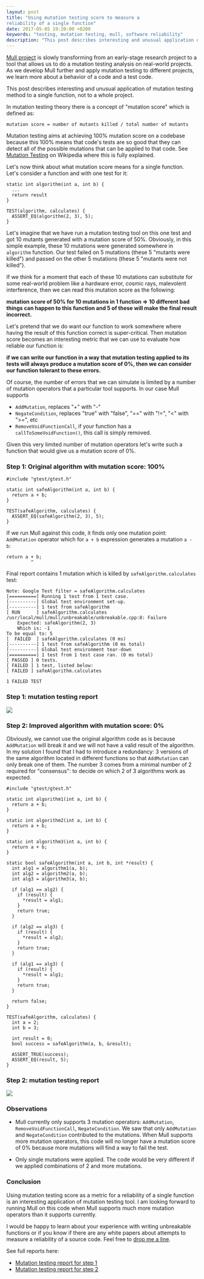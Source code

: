 ```yaml
---
layout: post
title: "Using mutation testing score to measure a
reliability of a single function"
date: 2017-05-05 19:20:00 +0200
keywords: "testing, mutation testing, mull, software reliability"
description: "This post describes interesting and unusual application of mutation testing method to a single function, not to a whole project."
---
```


[Mull project](https://github.com/mull-project/mull) is slowly transforming
from an early-stage research project to a tool that allows us to do a
mutation testing analysis on real-world projects.
As we develop Mull further and apply mutation testing to different projects,
we learn more about a behavior of a code and a test code.

This post describes interesting and unusual application of mutation testing
method to a single function, not to a whole project.

In mutation testing theory there is a concept of "mutation score" which is defined
as:

    mutation score = number of mutants killed / total number of mutants

Mutation testing aims at achieving 100% mutation score on a codebase because this
100% means that code's tests are so good that they can detect all of
the possible mutations that can be applied to that code. See [Mutation Testing](https://en.wikipedia.org/wiki/Mutation_testing) on Wikipedia where this is fully explained.

Let's now think about what mutation score means for a single function. Let's
consider a function and with one test for it:

    static int algorithm(int a, int b) {
      ...
      return result
    }

    TEST(algorithm, calculates) {
      ASSERT_EQ(algorithm(2, 3), 5);
    }

Let's imagine that we have run a mutation testing tool on this one test and got
10 mutants generated with a mutation score of 50%. Obviously, in this simple
example, these 10 mutations were generated somewhere in `algorithm` function.
Our test failed on 5 mutations (these 5 "mutants were killed") and passed on
the other 5 mutations (these 5 "mutants were not killed").

If we think for a moment that each of these 10 mutations can substitute for some
real-world problem like a hardware error, cosmic rays, malevolent interference,
then we can read this mutation score as the following:

<b>mutation score of 50% for 10 mutations in 1 function => 10 different bad things can happen to this function and 5 of these will make the final result incorrect.</b>

Let's pretend that we do want our function to work somewhere where having
the result of this function correct is super-critical. Then mutation score
becomes an interesting metric that we can use to evaluate how reliable our
function is:

<b>if we can write our function in a way that mutation testing applied to its
tests will always produce a mutation score of 0%, then we can consider our
function tolerant to these errors.</b>

Of course, the number of errors that we can simulate is limited by a number
of mutation operators that a particular tool supports. In our case Mull supports

- `AddMutation`, replaces "+" with "-"
- `NegateCondition`, replaces "true" with "false", "==" with "!=", "<" with ">=", etc
- `RemoveVoidFunctionCall`, if your function has a `callToSomeVoidFunction()`,
this call is simply removed.

Given this very limited number of mutation operators let's write such a
function that would give us a mutation score of 0%.

### Step 1: Original algorithm with mutation score: 100%

    #include "gtest/gtest.h"

    static int safeAlgorithm(int a, int b) {
      return a + b;
    }

    TEST(safeAlgorithm, calculates) {
      ASSERT_EQ(safeAlgorithm(2, 3), 5);
    }

If we run Mull against this code, it finds only one mutation point:
`AddMutation` operator which for `a + b` expression generates a mutation `a - b`:

    return a + b;
             ^

Final report contains 1 mutation which is killed by `safeAlgorithm.calculates`
test:

    Note: Google Test filter = safeAlgorithm.calculates
    [==========] Running 1 test from 1 test case.
    [----------] Global test environment set-up.
    [----------] 1 test from safeAlgorithm
    [ RUN      ] safeAlgorithm.calculates
    /usr/local/mull/mull/unbreakable/unbreakable.cpp:8: Failure
        Expected: safeAlgorithm(2, 3)
        Which is: -1
    To be equal to: 5
    [  FAILED  ] safeAlgorithm.calculates (0 ms)
    [----------] 1 test from safeAlgorithm (0 ms total)
    [----------] Global test environment tear-down
    [==========] 1 test from 1 test case ran. (0 ms total)
    [ PASSED ] 0 tests.
    [ FAILED ] 1 test, listed below:
    [ FAILED ] safeAlgorithm.calculates

    1 FAILED TEST

### Step 1: mutation testing report

<img src="/images/2017-05-05-unbreakable/Unbreakable_1.png"/>

### Step 2: Improved algorithm with mutation score: 0%

Obviously, we cannot use the original algorithm code as is because `AddMutation`
will break it and we will not have a valid result of the algorithm. In my solution
I found that I had to introduce a redundancy: 3 versions of the same algorithm
located in different functions so that `AddMutation` can only break one of them.
The number 3 comes from a minimal number of 2 required for "consensus": to decide
on which 2 of 3 algorithms work as expected.

    #include "gtest/gtest.h"

    static int algorithm1(int a, int b) {
      return a + b;
    }

    static int algorithm2(int a, int b) {
      return a + b;
    }

    static int algorithm3(int a, int b) {
      return a + b;
    }

    static bool safeAlgorithm(int a, int b, int *result) {
      int alg1 = algorithm1(a, b);
      int alg2 = algorithm2(a, b);
      int alg3 = algorithm3(a, b);

      if (alg1 == alg2) {
        if (result) {
          *result = alg1;
        }
        return true;
      }

      if (alg2 == alg3) {
        if (result) {
          *result = alg2;
        }
        return true;
      }

      if (alg1 == alg3) {
        if (result) {
          *result = alg1;
        }
        return true;
      }

      return false;
    }

    TEST(safeAlgorithm, calculates) {
      int a = 2;
      int b = 3;

      int result = 0;
      bool success = safeAlgorithm(a, b, &result);

      ASSERT_TRUE(success);
      ASSERT_EQ(result, 5);
    }

### Step 2: mutation testing report

<img src="/images/2017-05-05-unbreakable/Unbreakable_2.png"/>

### Observations

- Mull currently only supports 3 mutation operators: `AddMutation`,
`RemoveVoidFunctionCall`, `NegateCondition`. We saw that only
`AddMutation` and `NegateCondition` contributed to the mutations. When Mull
supports more mutation operators, this code will no longer have a mutation score
of 0% because more mutations will find a way to fail the test.

- Only single mutations were applied. The code would be very different if we
applied combinations of 2 and more mutations.

### Conclusion

Using mutation testing score as a metric for a reliability of a single function is
an interesting application of mutation testing tool. I am looking forward
to running Mull on this code when Mull supports much more mutation operators
than it supports currently.

I would be happy to learn about your experience with writing unbreakable
functions or if you know if there are any white papers about attempts to measure a reliability
of a source code. Feel free to [drop me a line](mailto:s.pankevich@gmail.com).

See full reports here:

- [Mutation testing report for step 1](/files/2017-05-05-unbreakable/Unbreakable_1.zip)
- [Mutation testing report for step 2](/files/2017-05-05-unbreakable/Unbreakable_2.zip)
